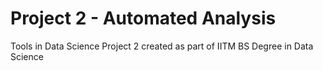 # Project 2 - Automated Analysis
 Tools in Data Science Project 2 created as part of IITM BS Degree in Data Science 
